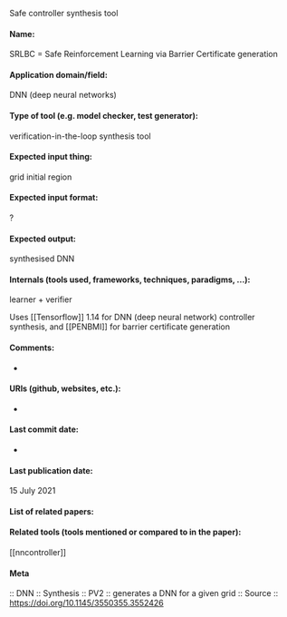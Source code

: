 Safe controller synthesis tool

#### Name:
SRLBC = Safe Reinforcement Learning via Barrier Certificate generation

#### Application domain/field:
DNN (deep neural networks)

#### Type of tool (e.g. model checker, test generator):
verification-in-the-loop synthesis tool

#### Expected input thing:
grid initial region

#### Expected input format:
?

#### Expected output:
synthesised DNN

#### Internals (tools used, frameworks, techniques, paradigms, ...):
learner + verifier

Uses [[Tensorflow]] 1.14 for DNN (deep neural network) controller synthesis, and [[PENBMI]] for barrier certificate generation

#### Comments:
-

#### URIs (github, websites, etc.):
-

#### Last commit date:
-

#### Last publication date:
15 July 2021

#### List of related papers:

#### Related tools (tools mentioned or compared to in the paper):
[[nncontroller]]

#### Meta
:: DNN
:: Synthesis
:: PV2 :: generates a DNN for a given grid
:: Source :: https://doi.org/10.1145/3550355.3552426
